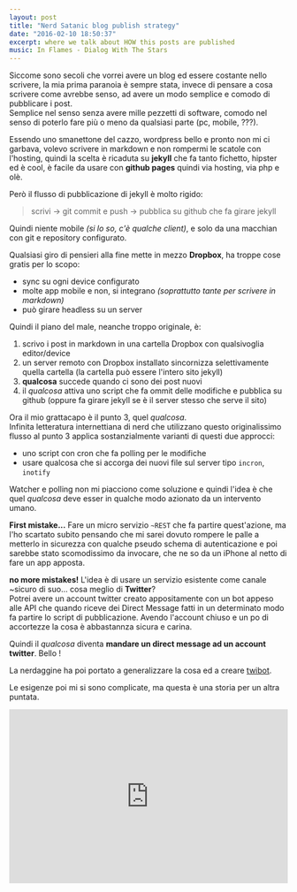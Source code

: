 ```yaml
---
layout: post
title: "Nerd Satanic blog publish strategy"
date: "2016-02-10 18:50:37"
excerpt: where we talk about HOW this posts are published
music: In Flames - Dialog With The Stars
---
```


Siccome sono secoli che vorrei avere un blog ed essere costante nello scrivere, la mia prima paranoia è sempre stata, invece di pensare a cosa scrivere come avrebbe senso, ad avere un modo semplice e comodo di pubblicare i post.   
Semplice nel senso senza avere mille pezzetti di software, comodo nel senso di poterlo fare più o meno da qualsiasi parte (pc, mobile, ???).

Essendo uno smanettone del cazzo, wordpress bello e pronto non mi ci garbava, volevo scrivere in markdown e non rompermi le scatole con l'hosting, quindi la scelta è ricaduta su **jekyll** che fa tanto fichetto, hipster ed è cool, è facile da usare con **github pages** quindi via hosting, via php e olè.

Però il flusso di pubblicazione di jekyll è molto rigido:

> scrivi -> git commit e push -> pubblica su github che fa girare jekyll   

Quindi niente mobile *(si lo so, c'è qualche client)*, e solo da una macchian con git e repository configurato.   

Qualsiasi giro di pensieri alla fine mette in mezzo **Dropbox**, ha troppe cose gratis per lo scopo:

- sync su ogni device configurato
- molte app mobile e non, si integrano *(soprattutto tante per scrivere in markdown)*
- può girare headless su un server

Quindi il piano del male, neanche troppo originale, è:

1. scrivo i post in markdown in una cartella Dropbox con qualsivoglia editor/device
2. un server remoto con Dropbox installato sincornizza selettivamente quella cartella (la cartella può essere l'intero sito jekyll)
3. **qualcosa** succede quando ci sono dei post nuovi
4. il *qualcosa* attiva uno script che fa ommit delle modifiche e pubblica su github (oppure fa girare jekyll se è il server stesso che serve il sito)

Ora il mio grattacapo è il punto 3, quel *qualcosa*.   
Infinita letteratura internettiana di nerd che utilizzano questo originalissimo flusso al punto 3 applica sostanzialmente varianti di questi due approcci:

- uno script con cron che fa polling per le modifiche
- usare qualcosa che si accorga dei nuovi file sul server tipo `incron`, `inotify`

Watcher e polling non mi piacciono come soluzione e quindi l'idea è che quel *qualcosa* deve esser in qualche modo azionato da un intervento umano.   

**First mistake...**  Fare un micro servizio `~REST` che fa partire quest'azione, ma l'ho scartato subito pensando che mi sarei dovuto rompere le palle a metterlo in sicurezza con qualche pseudo schema di autenticazione e poi sarebbe stato scomodissimo da invocare, che ne so da un iPhone al netto di fare un app apposta.   

**no more mistakes!** L'idea è di usare un servizio esistente come canale ~sicuro di suo... cosa meglio di **Twitter**?    
Potrei avere un account twitter creato appositamente con un bot appeso alle API che quando riceve dei Direct Message fatti in un determinato modo fa partire lo script di pubblicazione. Avendo l'account chiuso e un po di accortezze la cosa è abbastannza sicura e carina.

Quindi il *qualcosa* diventa **mandare un direct message ad un account twitter**. Bello !

La nerdaggine ha poi portato a generalizzare la cosa ed a creare [twibot](http://github.com/mogui/twibot).

Le esigenze poi mi si sono complicate, ma questa è una storia per un altra puntata.

<iframe width="100%" height="315" src="https://www.youtube.com/embed/ZPPJCQAQXyo?autoplay=1" frameborder="0" allowfullscreen></iframe>

